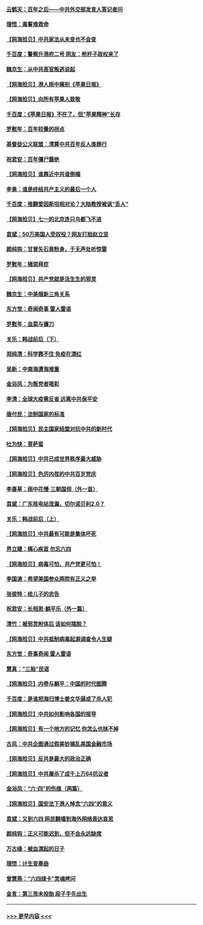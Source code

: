 #### [云鹤天：百年之后——中共外交部发言人答记者问](../pages/nsc993/n13051604.md?t=06281101) 
#### [理悟：毒誓难救命](../pages/nsc993/n13051601.md?t=06281101) 
#### [【网海拾贝】中共家法从未变也不会变](../pages/nsc993/n13050366.md?t=06281101) 
#### [千百度：警察升港府二号 网友：枪杆子政权来了](../pages/nsc993/n13050261.md?t=06281101) 
#### [魏京生：从中共高官叛逃说起](../pages/nsc993/n13048997.md?t=06281101) 
#### [【网海拾贝】港人雨中痛别《苹果日报》](../pages/nsc993/n13048941.md?t=06281101) 
#### [【网海拾贝】向所有苹果人致敬](../pages/nsc993/n13046795.md?t=06281101) 
#### [千百度：《苹果日报》不在了，但“苹果精神”长存](../pages/nsc993/n13046703.md?t=06281101) 
#### [罗慰年：百年较量的拐点](../pages/nsc993/n13046542.md?t=06281101) 
#### [基督徒公义联盟：清算中共百年反人类罪行](../pages/nsc993/n13046499.md?t=06281101) 
#### [祝君安：百年僵尸罄绝](../pages/nsc993/n13045595.md?t=06281101) 
#### [【网海拾贝】谁靠近中共谁倒楣](../pages/nsc993/n13044667.md?t=06281101) 
#### [李勇：谁是终结共产主义的最后一个人](../pages/nsc993/n13044397.md?t=06281101) 
#### [千百度：推翻爱因斯坦相对论？大陆教授被讽“丢人”](../pages/nsc993/n13043908.md?t=06281101) 
#### [【网海拾贝】七一的北京连只鸟都飞不进](../pages/nsc993/n13041377.md?t=06281101) 
#### [袁斌：50万美国人受奴役？网友打脸赵立坚](../pages/nsc993/n13041330.md?t=06281101) 
#### [颜纯钩：甘冒矢石竟粉身，于无声处听惊雷](../pages/nsc993/n13041140.md?t=06281101) 
#### [罗慰年：猪崇拜症](../pages/nsc993/n13041071.md?t=06281101) 
#### [【网海拾贝】共产党就是活生生的邪灵](../pages/nsc993/n13036627.md?t=06281101) 
#### [魏京生：中美俄新三角关系](../pages/nsc993/n13035986.md?t=06281101) 
#### [东方觉：奇闻奇事 雷人雷语](../pages/nsc993/n13035878.md?t=06281101) 
#### [罗慰年：韭菜与镰刀](../pages/nsc993/n13034374.md?t=06281101) 
#### [关乐：韩战前后（下）](../pages/nsc993/n13034113.md?t=06281101) 
#### [郑纯清：科学靠不住 免疫在漂红](../pages/nsc993/n13034093.md?t=06281101) 
#### [吴新：中南海遭海难重](../pages/nsc993/n13034084.md?t=06281101) 
#### [金浴凤：为叛党者喝彩](../pages/nsc993/n13034058.md?t=06281101) 
#### [李清：全球大疫需反省 远离中共保平安](../pages/nsc993/n13033784.md?t=06281101) 
#### [唐付民：法制国家的标准](../pages/nsc993/n13032944.md?t=06281101) 
#### [【网海拾贝】民主国家结盟对抗中共的新时代](../pages/nsc993/n13031717.md?t=06281101) 
#### [吐为快：菩萨蛮](../pages/nsc993/n13030033.md?t=06281101) 
#### [【网海拾贝】中共已成世界秩序最大威胁](../pages/nsc993/n13028138.md?t=06281101) 
#### [【网海拾贝】色厉内荏的中共百岁党庆](../pages/nsc993/n13025582.md?t=06281101) 
#### [李春草：雨中花慢‧三朝国师（外一首）](../pages/nsc993/n13025567.md?t=06281101) 
#### [袁斌：广东核电站泄漏，切尔诺贝利2.0？](../pages/nsc993/n13025475.md?t=06281101) 
#### [关乐：韩战前后（上）](../pages/nsc993/n13025387.md?t=06281101) 
#### [【网海拾贝】中共最有可能是集体坏死](../pages/nsc993/n13023101.md?t=06281101) 
#### [界立建：痛心疾首 勿忘六四](../pages/nsc993/n13022339.md?t=06281101) 
#### [【网海拾贝】病毒可怕，共产党更可怕！](../pages/nsc993/n13020728.md?t=06281101) 
#### [李国涛：希望美国参众两院有正义之举](../pages/nsc993/n13020674.md?t=06281101) 
#### [张彼特：给儿子的忠告](../pages/nsc993/n13018934.md?t=06281101) 
#### [祝君安：长相思‧躺平乐（外一篇）](../pages/nsc993/n13018923.md?t=06281101) 
#### [清竹：被邪灵附体后 该如何摆脱？](../pages/nsc993/n13018877.md?t=06281101) 
#### [【网海拾贝】中共抵制病毒起源调查令人生疑](../pages/nsc993/n13017785.md?t=06281101) 
#### [东方觉：奇事奇闻 雷人雷语](../pages/nsc993/n13017577.md?t=06281101) 
#### [慧真：“三胎”民谣](../pages/nsc993/n13017394.md?t=06281101) 
#### [【网海拾贝】内卷与躺平：中国的时代图腾](../pages/nsc993/n13016128.md?t=06281101) 
#### [千百度：是谁把海归博士姜文华逼成了杀人犯](../pages/nsc993/n13015218.md?t=06281101) 
#### [【网海拾贝】中共如何影响各国的报导](../pages/nsc993/n13012599.md?t=06281101) 
#### [【网海拾贝】有一个地方的记忆 你怎么也抹不掉](../pages/nsc993/n13009802.md?t=06281101) 
#### [古风：中共企图通过假美钞搞乱美国金融市场](../pages/nsc993/n13009626.md?t=06281101) 
#### [【网海拾贝】反共是最大的政治正确](../pages/nsc993/n13007051.md?t=06281101) 
#### [【网海拾贝】中共屠杀了成千上万64抗议者](../pages/nsc993/n13002713.md?t=06281101) 
#### [金浴凤：“六·四”的伤痕（两篇）](../pages/nsc993/n13001719.md?t=06281101) 
#### [【网海拾贝】国安法下港人悼念“六四”的意义](../pages/nsc993/n13001039.md?t=06281101) 
#### [袁斌：又到六四 网民翻墙到海外网络表达哀思](../pages/nsc993/n13000995.md?t=06281101) 
#### [颜纯钩：正义可能迟到，但不会永远缺席](../pages/nsc993/n13000920.md?t=06281101) 
#### [万古缘：被血漂起的日子](../pages/nsc993/n13000914.md?t=06281101) 
#### [理悟：计生变奏曲](../pages/nsc993/n13000414.md?t=06281101) 
#### [曾慧燕：“六四绿卡”灵魂拷问](../pages/nsc993/n13000277.md?t=06281101) 
#### [金言：第三孩未投胎 段子手先出生](../pages/nsc993/n13000215.md?t=06281101) 

----
#### [ >>> 更早内容 <<< ](../indexes/nsc993-earlier.md)
